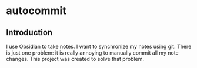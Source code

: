 # autocommit
## Introduction
I use Obsidian to take notes. I want to synchronize my notes using git. There is just one problem: it is really annoying to manually commit all my note changes. This project was created to solve that problem.
